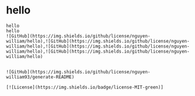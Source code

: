 # hello 
    hello
    hello
    ![GitHub](https://img.shields.io/github/license/nguyen-william/hello),![GitHub](https://img.shields.io/github/license/nguyen-william/hello),![GitHub](https://img.shields.io/github/license/nguyen-william/hello),![GitHub](https://img.shields.io/github/license/nguyen-william/hello)
    
    
    ![GitHub](https://img.shields.io/github/license/nguyen-william93/generate-README)
    
    [![License](https://img.shields.io/badge/license-MIT-green)]
